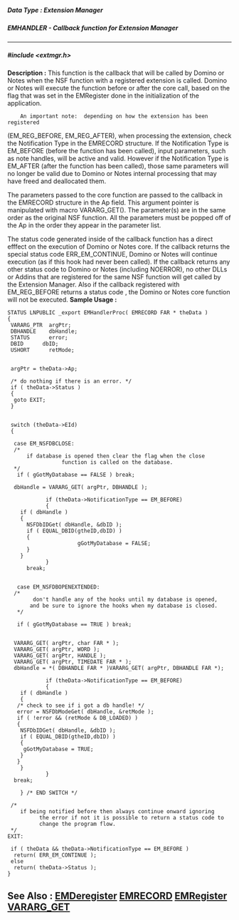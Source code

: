 ##### Data Type : Extension Manager
##### EMHANDLER - Callback function for Extension Manager
---
##### #include <extmgr.h>
**Description :**
This function is the callback that will be called by Domino or  Notes when the 
NSF function with a registered extension is called.  Domino or Notes will 
execute the function before or after the core call, based on the flag that was 
set in the EMRegister done in the initialization of the application.

        An important note:  depending on how the extension has been registered 
(EM_REG_BEFORE, EM_REG_AFTER), when processing the extension, check the 
Notification Type in the EMRECORD structure.  If the Notification Type is 
EM_BEFORE (before the function has been called), input parameters, such as note 
handles, will be active and valid.  However if the Notification Type is 
EM_AFTER (after the function has been called), those same parameters will no 
longer be valid due to Domino or Notes internal processing that may have freed 
and deallocated them.

The parameters passed to the core function are passed to the callback in the 
EMRECORD structure in the Ap field.  This argument pointer is manipulated with 
macro VARARG_GET().  The parameter(s) are in the same order as the original NSF 
function.  All the parameters must be popped off of the Ap in the order they 
appear in the parameter list.

The status code generated inside of the callback function has a direct efffect 
on the execution of Domino or Notes core.  If the callback returns the special 
status code ERR_EM_CONTINUE, Domino or Notes will continue execution (as if 
this hook had never been called).  If the callback returns any other status 
code to Domino or Notes (including NOERROR), no other DLLs or Addins that are 
registered for the same NSF function will get called by the Extension Manager. 
Also if the callback registered with EM_REG_BEFORE returns a status code , the 
Domino or Notes core function will not be executed.
**Sample Usage :**
```
STATUS LNPUBLIC _export EMHandlerProc( EMRECORD FAR * theData )
{ 
 VARARG_PTR  argPtr;
 DBHANDLE    dbHandle;
 STATUS      error; 
 DBID      dbID;
 USHORT      retMode;


 argPtr = theData->Ap;

 /* do nothing if there is an error. */
 if ( theData->Status ) 
 {
  goto EXIT;
 } 


 switch (theData->EId)
 {
  
  case EM_NSFDBCLOSE:
  /*
      if database is opened then clear the flag when the close 
                 function is called on the database.
  */
   if ( gGotMyDatabase == FALSE ) break;
    
  dbHandle = VARARG_GET( argPtr, DBHANDLE ); 

            if (theData->NotificationType == EM_BEFORE)
            {
    if ( dbHandle ) 
    {
      NSFDbIDGet( dbHandle, &dbID );
      if ( EQUAL_DBID(gtheID,dbID) ) 
      {
                      gGotMyDatabase = FALSE;
      }
    }
            }
      break;
  

   case EM_NSFDBOPENEXTENDED:
  /* 
        don't handle any of the hooks until my database is opened,
       and be sure to ignore the hooks when my database is closed.
   */ 
   
   if ( gGotMyDatabase == TRUE ) break;
    
   
  VARARG_GET( argPtr, char FAR * ); 
  VARARG_GET( argPtr, WORD );
  VARARG_GET( argPtr, HANDLE ); 
  VARARG_GET( argPtr, TIMEDATE FAR * ); 
  dbHandle = *( DBHANDLE FAR * )VARARG_GET( argPtr, DBHANDLE FAR *);
  
            if (theData->NotificationType == EM_BEFORE)
            { 
    if ( dbHandle )
    {
   /* check to see if i got a db handle! */
   error = NSFDbModeGet( dbHandle, &retMode );
   if ( !error && (retMode & DB_LOADED) )
   { 
    NSFDbIDGet( dbHandle, &dbID );
    if ( EQUAL_DBID(gtheID,dbID) )
    {
     gGotMyDatabase = TRUE;
    }
   }
    }
            }  
  break;
    
    } /* END SWITCH */
   
 /* 
    if being notified before then always continue onward ignoring 
          the error if not it is possible to return a status code to 
          change the program flow.
 */
EXIT:

 if ( theData && theData->NotificationType == EM_BEFORE )
  return( ERR_EM_CONTINUE );
 else
  return( theData->Status );
}
```
**See Also :**
[EMDeregister](D:/md_files/EMDeregister.md)
[EMRECORD](D:/md_files/EMRECORD.md)
[EMRegister](D:/md_files/EMRegister.md)
[VARARG_GET](D:/md_files/VARARG_GET.md)
---
